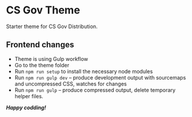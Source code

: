 # CS Gov Theme

Starter theme for CS Gov Distribution.

## Frontend changes

* Theme is using Gulp workflow
* Go to the theme folder
* Run `npm run setup` to install the necessary node modules
* Run `npm run gulp dev` – produce development output with sourcemaps and uncompressed CSS, watches for changes
* Run `npm run gulp` – produce compressed output, delete temporary helper files.

***Happy codding!***
